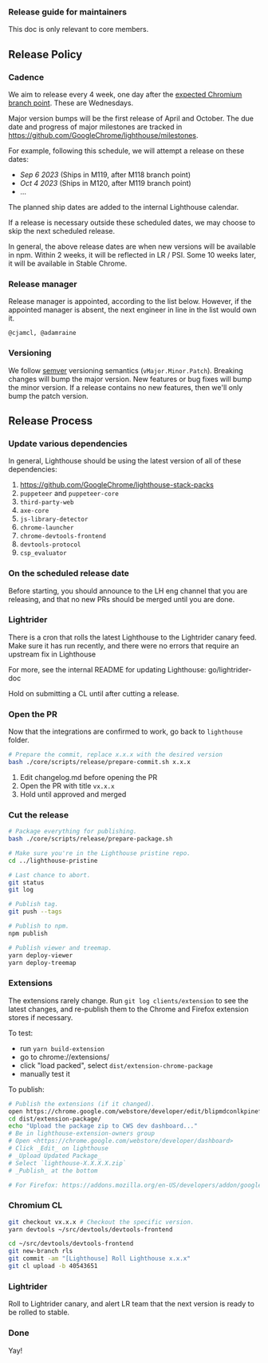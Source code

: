### Release guide for maintainers

This doc is only relevant to core members.

## Release Policy

### Cadence

We aim to release every 4 week, one day after the [expected Chromium branch point](https://www.chromium.org/developers/calendar). These are Wednesdays.

Major version bumps will be the first release of April and October. The due date and progress of major milestones are tracked in https://github.com/GoogleChrome/lighthouse/milestones.

For example, following this schedule, we will attempt a release on these dates:

* _Sep 6 2023_ (Ships in M119, after M118 branch point)
* _Oct 4 2023_ (Ships in M120, after M119 branch point)
* ...

The planned ship dates are added to the internal Lighthouse calendar.

If a release is necessary outside these scheduled dates, we may choose to skip the next scheduled release.

In general, the above release dates are when new versions will be available in npm. Within 2 weeks, it will be reflected in LR / PSI. Some 10 weeks later, it will be available in Stable Chrome.

### Release manager

Release manager is appointed, according to the list below. However, if the appointed manager is absent, the next engineer in line in the list would own it.

    @cjamcl, @adamraine

### Versioning

We follow [semver](https://semver.org/) versioning semantics (`vMajor.Minor.Patch`). Breaking changes will bump the major version. New features or bug fixes will bump the minor version. If a release contains no new features, then we'll only bump the patch version.

## Release Process

### Update various dependencies

In general, Lighthouse should be using the latest version of all of these dependencies:

1. https://github.com/GoogleChrome/lighthouse-stack-packs
1. `puppeteer` and `puppeteer-core`
1. `third-party-web`
1. `axe-core`
1. `js-library-detector`
1. `chrome-launcher`
1. `chrome-devtools-frontend`
1. `devtools-protocol`
1. `csp_evaluator`

### On the scheduled release date

Before starting, you should announce to the LH eng channel that you are releasing,
and that no new PRs should be merged until you are done.

### Lightrider

There is a cron that rolls the latest Lighthouse to the Lightrider canary feed.
Make sure it has run recently, and there were no errors that require an upstream
fix in Lighthouse

For more, see the internal README for updating Lighthouse: go/lightrider-doc

Hold on submitting a CL until after cutting a release.

### Open the PR

Now that the integrations are confirmed to work, go back to `lighthouse` folder.

```sh
# Prepare the commit, replace x.x.x with the desired version
bash ./core/scripts/release/prepare-commit.sh x.x.x
```

1. Edit changelog.md before opening the PR
1. Open the PR with title `vx.x.x`
1. Hold until approved and merged

### Cut the release

```sh
# Package everything for publishing.
bash ./core/scripts/release/prepare-package.sh

# Make sure you're in the Lighthouse pristine repo.
cd ../lighthouse-pristine

# Last chance to abort.
git status
git log

# Publish tag.
git push --tags

# Publish to npm.
npm publish

# Publish viewer and treemap.
yarn deploy-viewer
yarn deploy-treemap
```

### Extensions

The extensions rarely change. Run `git log clients/extension` to see the latest changes,
and re-publish them to the Chrome and Firefox extension stores if necessary.

To test:

- run `yarn build-extension`
- go to chrome://extensions/
- click "load packed", select `dist/extension-chrome-package`
- manually test it

To publish:

```sh
# Publish the extensions (if it changed).
open https://chrome.google.com/webstore/developer/edit/blipmdconlkpinefehnmjammfjpmpbjk
cd dist/extension-package/
echo "Upload the package zip to CWS dev dashboard..."
# Be in lighthouse-extension-owners group
# Open <https://chrome.google.com/webstore/developer/dashboard>
# Click _Edit_ on lighthouse
# _Upload Updated Package_
# Select `lighthouse-X.X.X.X.zip`
# _Publish_ at the bottom

# For Firefox: https://addons.mozilla.org/en-US/developers/addon/google-lighthouse/versions/submit/
```

### Chromium CL

```sh
git checkout vx.x.x # Checkout the specific version.
yarn devtools ~/src/devtools/devtools-frontend

cd ~/src/devtools/devtools-frontend
git new-branch rls
git commit -am "[Lighthouse] Roll Lighthouse x.x.x"
git cl upload -b 40543651
```

### Lightrider

Roll to Lightrider canary, and alert LR team that the next version is ready to be rolled to stable.

### Done

Yay!
